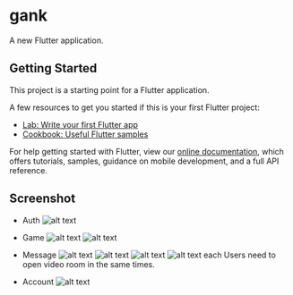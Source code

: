 # gank

A new Flutter application.

## Getting Started

This project is a starting point for a Flutter application.

A few resources to get you started if this is your first Flutter project:

- [Lab: Write your first Flutter app](https://flutter.dev/docs/get-started/codelab)
- [Cookbook: Useful Flutter samples](https://flutter.dev/docs/cookbook)

For help getting started with Flutter, view our
[online documentation](https://flutter.dev/docs), which offers tutorials,
samples, guidance on mobile development, and a full API reference.


## Screenshot

- Auth
![alt text](screenshots/auth.jpeg)

- Game
![alt text](screenshots/gank-p.jpeg)
![alt text](screenshots/gank-l.jpeg)

- Message
![alt text](screenshots/list-message.jpeg)
![alt text](screenshots/global-chat.jpeg)
![alt text](screenshots/private-chat.jpeg)
![alt text](screenshots/videoroom.jpeg)
each Users need to open video room in the same times.

- Account
![alt text](screenshots/account.jpeg)
